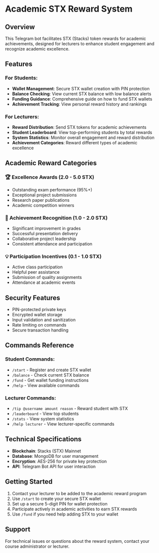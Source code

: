 # Academic STX Reward System

## Overview
This Telegram bot facilitates STX (Stacks) token rewards for academic achievements, designed for lecturers to enhance student engagement and recognize academic excellence.

## Features

### For Students:
- **Wallet Management**: Secure STX wallet creation with PIN protection
- **Balance Checking**: View current STX balance with low balance alerts
- **Funding Guidance**: Comprehensive guide on how to fund STX wallets
- **Achievement Tracking**: View personal reward history and rankings

### For Lecturers:
- **Reward Distribution**: Send STX tokens for academic achievements
- **Student Leaderboard**: View top-performing students by total rewards
- **System Statistics**: Monitor overall engagement and reward distribution
- **Achievement Categories**: Reward different types of academic excellence

## Academic Reward Categories

### 🏆 Excellence Awards (2.0 - 5.0 STX)
- Outstanding exam performance (95%+)
- Exceptional project submissions
- Research paper publications
- Academic competition winners

### 🎯 Achievement Recognition (1.0 - 2.0 STX)
- Significant improvement in grades
- Successful presentation delivery
- Collaborative project leadership
- Consistent attendance and participation

### 💡 Participation Incentives (0.1 - 1.0 STX)
- Active class participation
- Helpful peer assistance
- Submission of quality assignments
- Attendance at academic events

## Security Features
- PIN-protected private keys
- Encrypted wallet storage
- Input validation and sanitization
- Rate limiting on commands
- Secure transaction handling

## Commands Reference

### Student Commands:
- `/start` - Register and create STX wallet
- `/balance` - Check current STX balance
- `/fund` - Get wallet funding instructions
- `/help` - View available commands

### Lecturer Commands:
- `/tip @username amount reason` - Reward student with STX
- `/leaderboard` - View top students
- `/stats` - View system statistics
- `/help lecturer` - View lecturer-specific commands

## Technical Specifications
- **Blockchain**: Stacks (STX) Mainnet
- **Database**: MongoDB for user management
- **Encryption**: AES-256 for private key protection
- **API**: Telegram Bot API for user interaction

## Getting Started
1. Contact your lecturer to be added to the academic reward program
2. Use `/start` to create your secure STX wallet
3. Set up a secure 5-digit PIN for wallet protection
4. Participate actively in academic activities to earn STX rewards
5. Use `/fund` if you need help adding STX to your wallet

## Support
For technical issues or questions about the reward system, contact your course administrator or lecturer.
